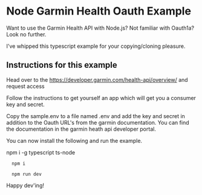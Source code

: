 # Node Garmin Health Oauth Example

Want to use the Garmin Health API with Node.js? Not familiar with Oauth1a? Look no further.

I've whipped this typescript example for your copying/cloning pleasure.

## Instructions for this example

Head over to the https://developer.garmin.com/health-api/overview/ and request access

Follow the instructions to get yourself an app which will get you a consumer key and secret.

Copy the sample.env to a file named .env and add the key and secret in addition to the Oauth URL's from the garmin documentation.
You can find the documentation in the garmin heath api developer portal.

You can now install the following and run the example.

npm i -g typescript ts-node

```
  npm i
```

```
  npm run dev
```

Happy dev'ing!